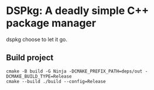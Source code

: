 # DSPkg: A deadly simple C++ package manager

dspkg choose to let it go.

## Build project
```
cmake -B build -G Ninja -DCMAKE_PREFIX_PATH=deps/out -DCMAKE_BUILD_TYPE=Release
cmake --build ./build --config=Release
```